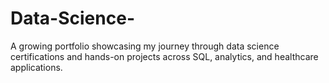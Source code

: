 # Data-Science-
A growing portfolio showcasing my journey through data science certifications and hands-on projects across SQL, analytics, and healthcare applications.
